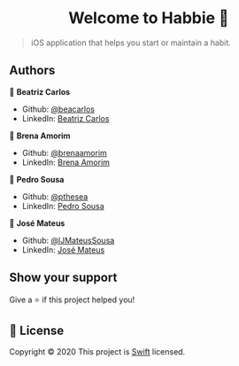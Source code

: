 # <h1 align="center">Welcome to Habbie 👋</h1>

> iOS application that helps you start or maintain a habit.

## Authors

 👤 **Beatriz Carlos**
* Github: [@beacarlos](https://github.com/beacarlos)
* LinkedIn: [Beatriz Carlos](https://www.linkedin.com/in/beatriz-carlos-936a07192/)

 👤 **Brena Amorim**
* Github: [@brenaamorim](https://github.com/brenaamorim)
* LinkedIn: [Brena Amorim](https://www.linkedin.com/in/brena-amorim-a52a80200)

👤 **Pedro Sousa**
* Github: [@pthesea](https://github.com/pthesea)
* LinkedIn: [Pedro Sousa](https://www.linkedin.com/in/pedrosousa27)

 👤 **José Mateus**
* Github: [@lJMateusSousa](https://github.com/JMateusSousa)
* LinkedIn: [José Mateus]()


## Show your support
Give a ⭐️ if this project helped you!

## 📝 License

Copyright © 2020
This project is [Swift](https://github.com/CineTimeAcademy/CineTime/blob/master/LICENSE) licensed.
